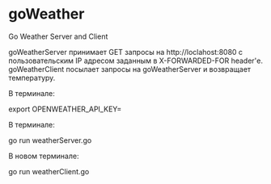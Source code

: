 # goWeather
Go Weather Server and Client

goWeatherServer принимает GET запросы на http://loclahost:8080 с пользовательским IP адресом заданным в X-FORWARDED-FOR header'е. 
goWeatherClient посылает запросы на goWeatherServer и возвращает температуру.

В терминале:

export OPENWEATHER_API_KEY=<Your API key>

В терминале:

go run weatherServer.go

В новом терминале:

go run weatherClient.go
